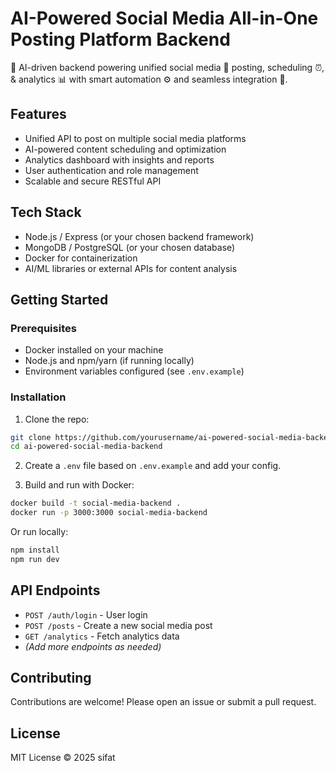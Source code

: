 # AI-Powered Social Media All-in-One Posting Platform Backend

🤖 AI-driven backend powering unified social media 📱 posting, scheduling ⏰, & analytics 📊 with smart automation ⚙️ and seamless integration 🔗.

## Features

- Unified API to post on multiple social media platforms
- AI-powered content scheduling and optimization
- Analytics dashboard with insights and reports
- User authentication and role management
- Scalable and secure RESTful API

## Tech Stack

- Node.js / Express (or your chosen backend framework)
- MongoDB / PostgreSQL (or your chosen database)
- Docker for containerization
- AI/ML libraries or external APIs for content analysis

## Getting Started

### Prerequisites

- Docker installed on your machine
- Node.js and npm/yarn (if running locally)
- Environment variables configured (see `.env.example`)

### Installation

1. Clone the repo:

```bash
git clone https://github.com/yourusername/ai-powered-social-media-backend.git
cd ai-powered-social-media-backend
```

2. Create a `.env` file based on `.env.example` and add your config.

3. Build and run with Docker:

```bash
docker build -t social-media-backend .
docker run -p 3000:3000 social-media-backend
```

Or run locally:

```bash
npm install
npm run dev
```

## API Endpoints

- `POST /auth/login` - User login
- `POST /posts` - Create a new social media post
- `GET /analytics` - Fetch analytics data
- _(Add more endpoints as needed)_

## Contributing

Contributions are welcome! Please open an issue or submit a pull request.

## License

MIT License © 2025 sifat
